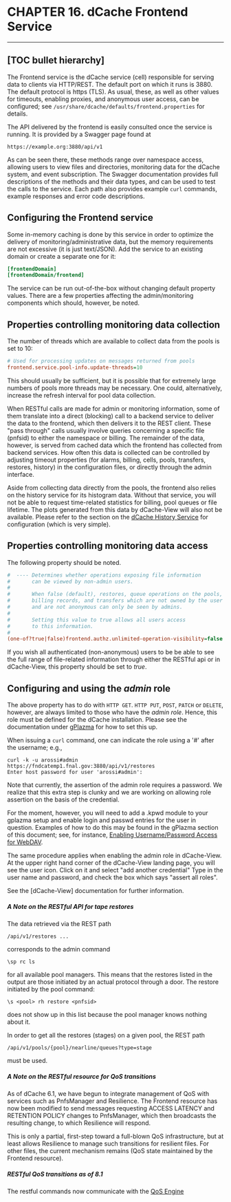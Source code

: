 CHAPTER 16. dCache Frontend Service
===================================

-----
[TOC bullet hierarchy]
-----

The Frontend service is the dCache service (cell) responsible for
serving data to clients via HTTP/REST.  The default port on which it
runs is 3880.  The default protocol is https (TLS).  As usual, these,
as well as other values for timeouts, enabling proxies, and anonymous
user access, can be configured; see
`/usr/share/dcache/defaults/frontend.properties` for details.

The API delivered by the frontend is easily consulted once the service
is running.   It is provided by a Swagger page found at

    https://example.org:3880/api/v1

As can be seen there, these methods range over namespace access, allowing users
to view files and directories, monitoring data for the dCache system, and
event subscription.   The Swagger documentation provides full descriptions of
the methods and their data types, and can be used to test the calls to the
service.  Each path also provides example `curl` commands, example responses
and error code descriptions.

## Configuring the Frontend service

Some in-memory caching is done by this service in order to optimize the
delivery of monitoring/administrative data, but the memory requirements
are not excessive (it is just text/JSON).  Add the service to an existing
domain or create a separate one for it:

```ini
[frontendDomain]
[frontendDomain/frontend]
```

The service can be run out-of-the-box without changing default property
values.  There are a few properties affecting the admin/monitoring components
which should, however, be noted.

## Properties controlling monitoring data collection

The number of threads which are available to collect data from
the pools is set to 10:

```ini
# Used for processing updates on messages returned from pools
frontend.service.pool-info.update-threads=10
```

This should usually be sufficient, but it is possible that for extremely
large numbers of pools more threads may be necessary.  One could, alternatively,
increase the refresh interval for pool data collection.

When RESTful calls are made for admin or monitoring information, some of them
translate into a direct (blocking) call to a backend service to deliver
the data to the frontend, which then delivers it to the REST client.  These
"pass through" calls usually involve queries concerning a specific file (pnfsid)
to either the namespace or billing.   The remainder of the data, however,
is served from cached data which the frontend has collected from backend
services.  How often this data is collected can be controlled by adjusting timeout
properties (for alarms, billing, cells, pools, transfers, restores, history)
in the configuration files, or directly through the admin interface.

Aside from collecting data directly from the pools, the frontend also relies
on the history service for its histogram data.  Without that service, you
will not be able to request time-related statistics for billing, pool queues or
file lifetime.  The plots generated from this data by dCache-View will also
not be available.  Please refer to the section on
the [dCache History Service](config-history.md) for configuration
(which is very simple).

## Properties controlling monitoring data access

The following property should be noted.

```ini
#  ---- Determines whether operations exposing file information
#       can be viewed by non-admin users.
#
#       When false (default), restores, queue operations on the pools,
#       billing records, and transfers which are not owned by the user
#       and are not anonymous can only be seen by admins.
#
#       Setting this value to true allows all users access
#       to this information.
#
(one-of?true|false)frontend.authz.unlimited-operation-visibility=false
```

If you wish all authenticated (non-anonymous) users to be be able to see
the full range of file-related information through either the RESTful api
or in dCache-View, this property should be set to _true_.

## Configuring and using the _admin_ role

The above property has to do with `HTTP GET`.  `HTTP PUT`, `POST`, `PATCH`
or `DELETE`, however, are always limited to those who have the _admin role_.
Hence, this role must be defined for the dCache installation.  Please see
the documentation under [gPlazma](config-gplazma.md#roles) for how to set
this up.

When issuing a ```curl``` command, one can indicate the role using a '#'
after the username; e.g.,

```console
curl -k -u arossi#admin https://fndcatemp1.fnal.gov:3880/api/v1/restores
Enter host password for user 'arossi#admin':
```

Note that currently, the assertion of the admin role requires a password.
We realize that this extra step is clunky and we are working
on allowing role assertion on the basis of the credential.

For the moment, however, you will need to add a .kpwd module to your
gplazma setup and enable login and passwd entries for the user in question.
Examples of how to do this may be found in the gPlazma section of this
document; see, for instance,
[Enabling Username/Password Access for WebDAV](#enabling-username-password-access-for-webdav).

The same procedure applies when enabling the admin role in dCache-View.
At the upper right hand corner of the dCache-View landing page,
you will see the user icon.  Click on it and select "add another credential"
Type in the user name and password, and check the box which says "assert all roles".

See the [dCache-View] documentation for further information.

##### A Note on the RESTful API for tape restores

The data retrieved via the REST path

```
/api/v1/restores ...
```

corresponds to the admin command

```
\sp rc ls
```

for all available pool managers.   This means that the restores listed in the
output are those initiated by an actual protocol through a door.  The restore
initiated by the pool command:


```
\s <pool> rh restore <pnfsid>
```

does not show up in this list because the pool manager knows nothing about it.

In order to get all the restores (stages) on a given pool, the REST path

```
/api/v1/pools/{pool}/nearline/queues?type=stage
```

must be used.

##### A Note on the RESTful resource for QoS transitions

As of dCache 6.1, we have begun to integrate management of QoS with
services such as PnfsManager and Resilience.  The Frontend resource
has now been modified to send messages requesting ACCESS LATENCY
and RETENTION POLICY changes to PnfsManager, which then broadcasts
the resulting change, to which Resilience will respond.

This is only a partial, first-step toward a full-blown QoS infrastructure,
but at least allows Resilience to manage such transitions for resilient
files.  For other files, the current mechanism remains (QoS state maintained
by the Frontend resource).

##### RESTful QoS transitions as of 8.1

The restful commands now communicate with the [QoS Engine](config-qos-engine.md)

